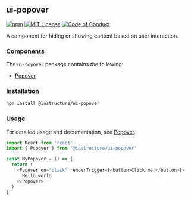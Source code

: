 ## ui-popover

[![npm][npm]][npm-url]
[![MIT License][license-badge]][license]
[![Code of Conduct][coc-badge]][coc]

A component for hiding or showing content based on user interaction.

### Components

The `ui-popover` package contains the following:

- [Popover](#Popover)

### Installation

```sh
npm install @instructure/ui-popover
```

### Usage

For detailed usage and documentation, see [Popover](#Popover).

```js
import React from 'react'
import { Popover } from '@instructure/ui-popover'

const MyPopover = () => {
  return (
    <Popover on="click" renderTrigger={<button>Click me!</button>}>
      Hello world
    </Popover>
  )
}
```

[npm]: https://img.shields.io/npm/v/@instructure/ui-popover.svg
[npm-url]: https://npmjs.com/package/@instructure/ui-popover
[license-badge]: https://img.shields.io/npm/l/instructure-ui.svg?style=flat-square
[license]: https://github.com/instructure/instructure-ui/blob/master/LICENSE.md
[coc-badge]: https://img.shields.io/badge/code%20of-conduct-ff69b4.svg?style=flat-square
[coc]: https://github.com/instructure/instructure-ui/blob/master/CODE_OF_CONDUCT.md
